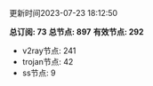 更新时间2023-07-23 18:12:50

**总订阅: 73**
**总节点: 897**
**有效节点: 292**
- v2ray节点: 241
- trojan节点: 42
- ss节点: 9

